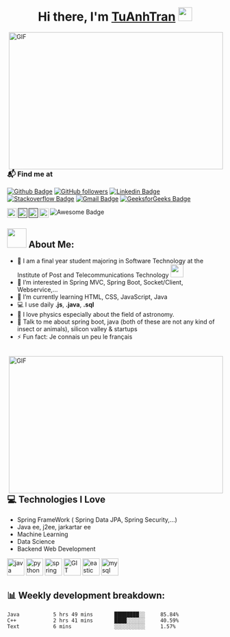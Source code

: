 
<h1 align="center">Hi there, I'm <a href="https://github.com/tuanhtran1" target="_blank">TuAnhTran</a> <img
src="https://media.giphy.com/media/hvRJCLFzcasrR4ia7z/giphy.gif" height="32" /></h1>

<img align="right" alt="GIF" src="https://github.com/abhisheknaiidu/abhisheknaiidu/blob/master/code.gif?raw=true" width="500" height="320" />

### 📬 Find me at
[![Github Badge](http://img.shields.io/badge/-Github-black?style=flat-square&logo=github&link=https://github.com/Defcon27/)](https://github.com/tuanhtran1/) 
[![GitHub followers](https://img.shields.io/github/followers/tuanhtran1?label=Follow&style=social)](https://github.com/tuanhtran1/?tab=follow) 
[![Linkedin Badge](https://img.shields.io/badge/-LinkedIn-blue?style=flat-square&logo=Linkedin&logoColor=white&link=https://www.linkedin.com/in/tuanhtran1/)](https://www.linkedin.com/in/hemanthkollipara)
[![Stackoverflow Badge](https://img.shields.io/badge/-Stack%20overflow-FE7A16?style=flat-square&logo=stack-overflow&logoColor=white&link=https://stackoverflow.com/users/11534375/hemanth-kollipara)](https://stackoverflow.com/users/17171888/tu-anhtran)
[![Gmail Badge](https://img.shields.io/badge/-Gmail-d14836?style=flat-square&logo=Gmail&logoColor=white&link=mailto:defcon.bingbang004@gmail.com)](mailto:bingbang004@gmail.com)
[![GeeksforGeeks Badge](https://img.shields.io/badge/-GeeksforGeeks-0F9D58?style=flat-square&logo=GeeksforGeeks&logoColor=white&link=https://auth.geeksforgeeks.org/user/tuanhtran1/articles)](https://auth.geeksforgeeks.org/user/tuanhtran1/articles)

<a href="https://www.instagram.com/tu.anhtran/">
  <img align="left" alt="Tuanhtran's Instagram" width="22px" src="https://raw.githubusercontent.com/hussainweb/hussainweb/main/icons/instagram.png" />
</a>
<a href="">
  <img align="left" alt="Tuanhtran's Discord" width="22px" src="https://raw.githubusercontent.com/peterthehan/peterthehan/master/assets/discord.svg" />
</a>
<a href="">
  <img align="left" alt="Tuanhtran | Twitter" width="22px" src="https://raw.githubusercontent.com/peterthehan/peterthehan/master/assets/twitter.svg" />
</a>
<a href="https://www.linkedin.com/in/abhisheknaiidu/">
  <img align="left" alt="Abhishek's LinkedIN" width="22px" src="https://raw.githubusercontent.com/peterthehan/peterthehan/master/assets/linkedin.svg" />
</a>
<img src="https://cdn.rawgit.com/sindresorhus/awesome/d7305f38d29fed78fa85652e3a63e154dd8e8829/media/badge.svg" alt="Awesome Badge"/>


## <img src="https://github.com/TheDudeThatCode/TheDudeThatCode/blob/master/Assets/Developer.gif" width="45px"> About Me:
- 🏦 I am a final year student majoring in Software Technology at the Institute of Post and Telecommunications Technology
      <img src="https://media.giphy.com/media/WUlplcMpOCEmTGBtBW/giphy.gif" width="30">
- 👀 I’m interested in Spring MVC, Spring Boot, Socket/Client, Webservice,...
- 🌱 I’m currently learning HTML, CSS, JavaScript, Java
- 💻 I use daily **.js**, **.java**, **.sql**
- 📖 I love physics especially about the field of astronomy.
- 💬 Talk to me about spring boot, java (both of these are not any kind of insect or animals), silicon valley & startups
- ⚡ Fun fact: Je connais un peu le français
<br>
<img align="right" alt="GIF" src="https://camo.githubusercontent.com/992babdffd8c74a1502de375fbdf7e4d54773242/68747470733a2f2f6d656469612e67697068792e636f6d2f6d656469612f53576f536b4e36447854737a71494b4571762f67697068792e676966" width="500" height="320"/>

## :computer: Technologies I Love
* Spring FrameWork ( Spring Data JPA, Spring Security,...)
* Java ee, j2ee, jarkartar ee
* Machine Learning
* Data Science
* Backend Web Development
<p ">
      <img src="https://www.vectorlogo.zone/logos/java/java-icon.svg" alt="java" width="40"/> 
      <img src="https://www.vectorlogo.zone/logos/python/python-icon.svg" alt="python" width="40"/>
      <img src="https://www.vectorlogo.zone/logos/springio/springio-icon.svg" alt="spring" width="40"/>
      <img src="https://www.vectorlogo.zone/logos/git-scm/git-scm-icon.svg" alt="GIT" width="40" /> 
      <img src="https://www.vectorlogo.zone/logos/elastic/elastic-icon.svg" alt="eastic" width="40" />
      <img src="https://www.vectorlogo.zone/logos/mysql/mysql-icon.svg" alt="mysql" width="40" />
</p>


<!---
tuanhtran1/tuanhtran1 is a ✨ special ✨ repository because its `README.md` (this file) appears on your GitHub profile.
You can click the Preview link to take a look at your changes.
--->

<h2>📊 Weekly development breakdown: </h2>


```text
Java           5 hrs 49 mins       ████████░░     85.84%
C++            2 hrs 41 mins       ████░░░░░░     40.59%
Text           6 mins              ░░░░░░░░░░     1.57%
```

